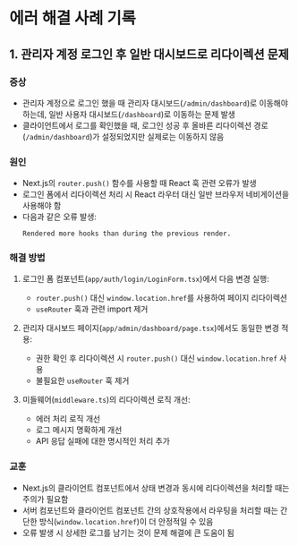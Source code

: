 # 에러 해결 사례 기록

## 1. 관리자 계정 로그인 후 일반 대시보드로 리다이렉션 문제

### 증상

- 관리자 계정으로 로그인 했을 때 관리자 대시보드(`/admin/dashboard`)로 이동해야 하는데, 일반 사용자 대시보드(`/dashboard`)로 이동하는 문제 발생
- 클라이언트에서 로그를 확인했을 때, 로그인 성공 후 올바른 리다이렉션 경로(`/admin/dashboard`)가 설정되었지만 실제로는 이동하지 않음

### 원인

- Next.js의 `router.push()` 함수를 사용할 때 React 훅 관련 오류가 발생
- 로그인 폼에서 리다이렉션 처리 시 React 라우터 대신 일반 브라우저 네비게이션을 사용해야 함
- 다음과 같은 오류 발생:
  ```
  Rendered more hooks than during the previous render.
  ```

### 해결 방법

1. 로그인 폼 컴포넌트(`app/auth/login/LoginForm.tsx`)에서 다음 변경 실행:

   - `router.push()` 대신 `window.location.href`를 사용하여 페이지 리다이렉션
   - `useRouter` 훅과 관련 import 제거

2. 관리자 대시보드 페이지(`app/admin/dashboard/page.tsx`)에서도 동일한 변경 적용:

   - 권한 확인 후 리다이렉션 시 `router.push()` 대신 `window.location.href` 사용
   - 불필요한 `useRouter` 훅 제거

3. 미들웨어(`middleware.ts`)의 리다이렉션 로직 개선:
   - 에러 처리 로직 개선
   - 로그 메시지 명확하게 개선
   - API 응답 실패에 대한 명시적인 처리 추가

### 교훈

- Next.js의 클라이언트 컴포넌트에서 상태 변경과 동시에 리다이렉션을 처리할 때는 주의가 필요함
- 서버 컴포넌트와 클라이언트 컴포넌트 간의 상호작용에서 라우팅을 처리할 때는 간단한 방식(`window.location.href`)이 더 안정적일 수 있음
- 오류 발생 시 상세한 로그를 남기는 것이 문제 해결에 큰 도움이 됨
